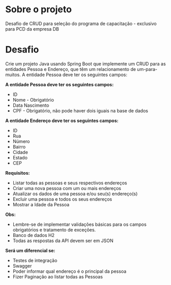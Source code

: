# Sobre o projeto
Desafio de CRUD para seleção do programa de capacitação - exclusivo para PCD da empresa DB  

# Desafio
Crie um projeto Java usando Spring Boot que implemente um CRUD para as
entidades Pessoa e Endereço, que têm um relacionamento de um-para-muitos. A
entidade Pessoa deve ter os seguintes campos:

**A entidade Pessoa deve ter os seguintes campos:**
- ID
- Nome - Obrigatório
- Data Nascimento
- CPF - Obrigatório, não pode haver dois iguais na base de dados

**A entidade Endereço deve ter os seguintes campos:**
- ID
- Rua
- Número
- Bairro
- Cidade
- Estado
- CEP

**Requisitos:**
- Listar todas as pessoas e seus respectivos endereços
- Criar uma nova pessoa com um ou mais endereços
- Atualizar os dados de uma pessoa e/ou seu(s) endereço(s)
- Excluir uma pessoa e todos os seus endereços
- Mostrar a Idade da Pessoa

**Obs:** 
* Lembre-se de implementar validações básicas para os campos obrigatórios e
tratamento de exceções.
* Banco de dados H2
* Todas as respostas da API devem ser em JSON

**Será um diferencial se:**
- Testes de integração
- Swagger
- Poder informar qual endereço é o principal da pessoa
- Fizer Paginação ao listar todas as Pessoas
